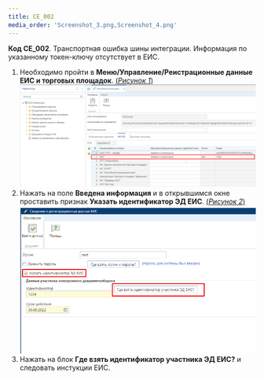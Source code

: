 ```yaml
---
title: CE_002
media_order: 'Screenshot_3.png,Screenshot_4.png'
---
```


**Код CE_002**. Транспортная ошибка шины интеграции. Информация по указанному токен-ключу отсутствует в ЕИС.

1. Необходимо пройти в **Меню/Управление/Реистрационные данные 	ЕИС и торговых площадок**. [(*Рисунок 1*)](#ris-1) ![Рисунок 1. ](Screenshot_3.png?id=ris-1)
2. Нажать на поле **Введена информация** и в открывшимся окне проставить признак **Указать идентификатор ЭД ЕИС**. [(*Рисунок 2*)](#ris-1) ![Рисунок 1. ](Screenshot_4.png?id=ris-1)
3. Нажать на блок **Где взять идентификатор участника ЭД ЕИС?** и следовать инстукции ЕИС.